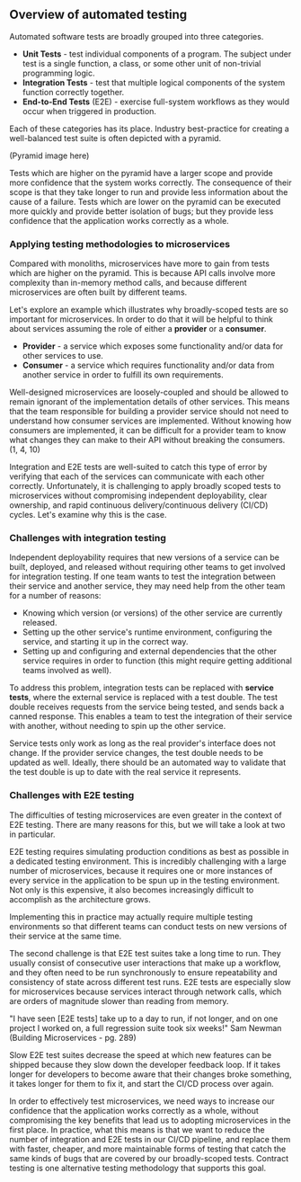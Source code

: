 
## Overview of automated testing

Automated software tests are broadly grouped into three categories.

- **Unit Tests** - test individual components of a program. The subject under test is a single function, a class, or some other unit of non-trivial programming logic.
- **Integration Tests** - test that multiple logical components of the system function correctly together.
- **End-to-End Tests** (E2E) - exercise full-system workflows as they would occur when triggered in production.

Each of these categories has its place. Industry best-practice for creating a well-balanced test suite is often depicted with a pyramid.

(Pyramid image here)

Tests which are higher on the pyramid have a larger scope and provide more confidence that the system works correctly. The consequence of their scope is that they take longer to run and provide less information about the cause of a failure. Tests which are lower on the pyramid can be executed more quickly and provide better isolation of bugs; but they provide less confidence that the application works correctly as a whole.

### Applying testing methodologies to microservices

Compared with monoliths, microservices have more to gain from tests which are higher on the pyramid. This is because API calls involve more complexity than in-memory method calls, and because different microservices are often built by different teams.

Let's explore an example which illustrates why broadly-scoped tests are so important for microservices. In order to do that it will be helpful to think about services assuming the role of either a **provider** or a **consumer**.

- **Provider** - a service which exposes some functionality and/or data for other services to use.
- **Consumer** - a service which requires functionality and/or data from another service in order to fulfill its own requirements.

Well-designed microservices are loosely-coupled and should be allowed to remain ignorant of the implementation details of other services. This means that the team responsible for building a provider service should not need to understand how consumer services are implemented. Without knowing how consumers are implemented, it can be difficult for a provider team to know what changes they can make to their API without breaking the consumers. (1, 4, 10)

Integration and E2E tests are well-suited to catch this type of error by verifying that each of the services can communicate with each other correctly. Unfortunately, it is challenging to apply broadly scoped tests to microservices without compromising independent deployability, clear ownership, and rapid continuous delivery/continuous delivery (CI/CD) cycles. Let's examine why this is the case.

### Challenges with integration testing

Independent deployability requires that new versions of a service can be built, deployed, and released without requiring other teams to get involved for integration testing. If one team wants to test the integration between their service and another service, they may need help from the other team for a number of reasons:

- Knowing which version (or versions) of the other service are currently released.
- Setting up the other service's runtime environment, configuring the service, and starting it up in the correct way.
- Setting up and configuring and external dependencies that the other service requires in order to function (this might require getting additional teams involved as well).

To address this problem, integration tests can be replaced with **service tests**, where the external service is replaced with a test double. The test double receives requests from the service being tested, and sends back a canned response. This enables a team to test the integration of their service with another, without needing to spin up the other service.

Service tests only work as long as the real provider's interface does not change. If the provider service changes, the test double needs to be updated as well. Ideally, there should be an automated way to validate that the test double is up to date with the real service it represents.

### Challenges with E2E testing

The difficulties of testing microservices are even greater in the context of E2E testing. There are many reasons for this, but we will take a look at two in particular.

E2E testing requires simulating production conditions as best as possible in a dedicated testing environment. This is incredibly challenging with a large number of microservices, because it requires one or more instances of every service in the application to be spun up in the testing environment. Not only is this expensive, it also becomes increasingly difficult to accomplish as the architecture grows.

Implementing this in practice may actually require multiple testing environments so that different teams can conduct tests on new versions of their service at the same time.

The second challenge is that E2E test suites take a long time to run. They usually consist of consecutive user interactions that make up a workflow, and they often need to be run synchronously to ensure repeatability and consistency of state across different test runs. E2E tests are especially slow for microservices because services interact through network calls, which are orders of magnitude slower than reading from memory.

"I have seen \[E2E tests\] take up to a day to run, if not longer, and on one project I worked on, a full regression suite took six weeks!" Sam Newman (Building Microservices - pg. 289)

Slow E2E test suites decrease the speed at which new features can be shipped because they slow down the developer feedback loop. If it takes longer for developers to become aware that their changes broke something, it takes longer for them to fix it, and start the CI/CD process over again.

In order to effectively test microservices, we need ways to increase our confidence that the application works correctly as a whole, without compromising the key benefits that lead us to adopting microservices in the first place. In practice, what this means is that we want to reduce the number of integration and E2E tests in our CI/CD pipeline, and replace them with faster, cheaper, and more maintainable forms of testing that catch the same kinds of bugs that are covered by our broadly-scoped tests. Contract testing is one alternative testing methodology that supports this goal.
